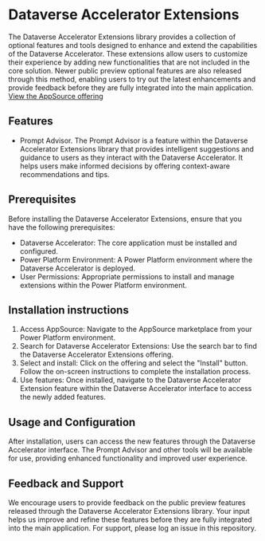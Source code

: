 # Dataverse Accelerator Extensions

The Dataverse Accelerator Extensions library provides a collection of optional features and tools designed to enhance and extend the capabilities of the Dataverse Accelerator. These extensions allow users to customize their experience by adding new functionalities that are not included in the core solution. Newer public preview optional features are also released through this method, enabling users to try out the latest enhancements and provide feedback before they are fully integrated into the main application. [View the AppSource offering]()

## Features
* Prompt Advisor. The Prompt Advisor is a feature within the Dataverse Accelerator Extensions library that provides intelligent suggestions and guidance to users as they interact with the Dataverse Accelerator. It helps users make informed decisions by offering context-aware recommendations and tips.

## Prerequisites
Before installing the Dataverse Accelerator Extensions, ensure that you have the following prerequisites:
- Dataverse Accelerator: The core application must be installed and configured.
- Power Platform Environment: A Power Platform environment where the Dataverse Accelerator is deployed.
- User Permissions: Appropriate permissions to install and manage extensions within the Power Platform environment.

## Installation instructions
1. Access AppSource: Navigate to the AppSource marketplace from your Power Platform environment.
1. Search for Dataverse Accelerator Extensions: Use the search bar to find the Dataverse Accelerator Extensions offering.
1. Select and install: Click on the offering and select the "Install" button. Follow the on-screen instructions to complete the installation process.
1. Use features: Once installed, navigate to the Dataverse Accelerator Extension feature within the Dataverse Accelerator interface to access the newly added features.

## Usage and Configuration
After installation, users can access the new features through the Dataverse Accelerator interface. The Prompt Advisor and other tools will be available for use, providing enhanced functionality and improved user experience.

## Feedback and Support
We encourage users to provide feedback on the public preview features released through the Dataverse Accelerator Extensions library. Your input helps us improve and refine these features before they are fully integrated into the main application. For support, please log an issue in this repository.
